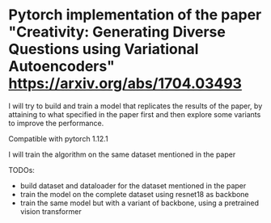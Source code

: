 # Pytorch implementation of the paper "Creativity: Generating Diverse Questions using Variational Autoencoders" https://arxiv.org/abs/1704.03493

I will try to build and train a model that replicates the results of the paper, by attaining to what specified in the paper first and then explore some variants to improve the performance. 

Compatible with pytorch 1.12.1 

I will train the algorithm on the same dataset mentioned in the paper

TODOs:
- build dataset and dataloader for the dataset mentioned in the paper
- train the model on the complete dataset using resnet18 as backbone
- train the same model but with a variant of backbone, using a pretrained vision transformer

